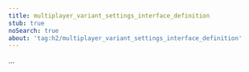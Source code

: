 ```yaml
---
title: multiplayer_variant_settings_interface_definition
stub: true
noSearch: true
about: 'tag:h2/multiplayer_variant_settings_interface_definition'
---
```

  ...
  